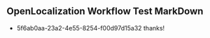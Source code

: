 ## OpenLocalization Workflow Test MarkDown
* 5f6ab0aa-23a2-4e55-8254-f00d97d15a32 thanks!

<!--HONumber=Jul16_HO2-->


